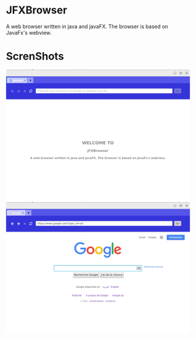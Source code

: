 # JFXBrowser
A web browser written in java and javaFX. The browser is based on JavaFx's webview.
# ScrenShots
![](images/1.png)
![](images/2.png)
